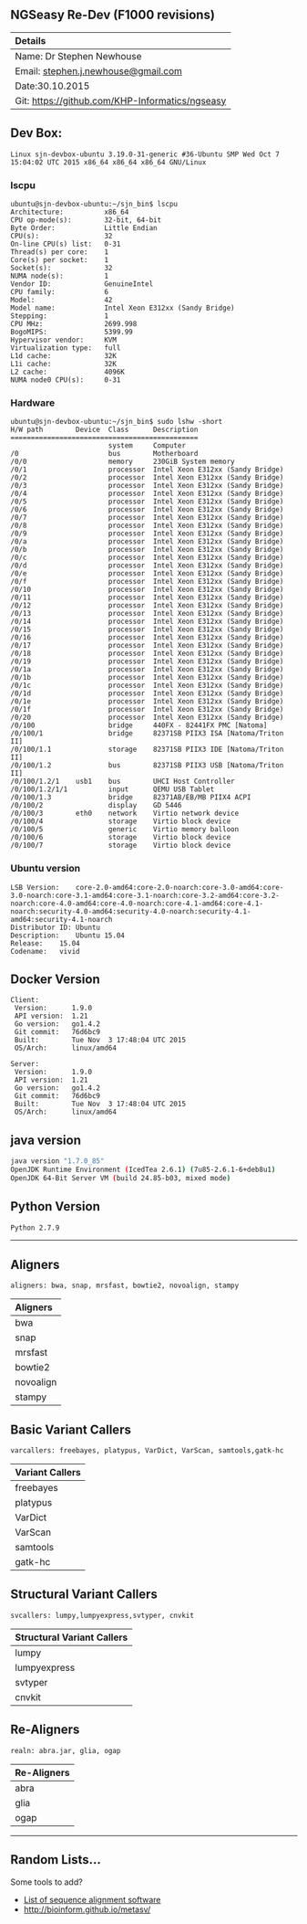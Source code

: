 ## NGSeasy Re-Dev (F1000 revisions)

|Details|
|:----|
|Name: Dr Stephen Newhouse|
|Email: stephen.j.newhouse@gmail.com|
|Date:30.10.2015|
|Git: https://github.com/KHP-Informatics/ngseasy|

## Dev Box: 

```
Linux sjn-devbox-ubuntu 3.19.0-31-generic #36-Ubuntu SMP Wed Oct 7 15:04:02 UTC 2015 x86_64 x86_64 x86_64 GNU/Linux
```

### lscpu

```
ubuntu@sjn-devbox-ubuntu:~/sjn_bin$ lscpu
Architecture:          x86_64
CPU op-mode(s):        32-bit, 64-bit
Byte Order:            Little Endian
CPU(s):                32
On-line CPU(s) list:   0-31
Thread(s) per core:    1
Core(s) per socket:    1
Socket(s):             32
NUMA node(s):          1
Vendor ID:             GenuineIntel
CPU family:            6
Model:                 42
Model name:            Intel Xeon E312xx (Sandy Bridge)
Stepping:              1
CPU MHz:               2699.998
BogoMIPS:              5399.99
Hypervisor vendor:     KVM
Virtualization type:   full
L1d cache:             32K
L1i cache:             32K
L2 cache:              4096K
NUMA node0 CPU(s):     0-31
```

### Hardware

```
ubuntu@sjn-devbox-ubuntu:~/sjn_bin$ sudo lshw -short
H/W path        Device  Class      Description
==============================================
                        system     Computer
/0                      bus        Motherboard
/0/0                    memory     230GiB System memory
/0/1                    processor  Intel Xeon E312xx (Sandy Bridge)
/0/2                    processor  Intel Xeon E312xx (Sandy Bridge)
/0/3                    processor  Intel Xeon E312xx (Sandy Bridge)
/0/4                    processor  Intel Xeon E312xx (Sandy Bridge)
/0/5                    processor  Intel Xeon E312xx (Sandy Bridge)
/0/6                    processor  Intel Xeon E312xx (Sandy Bridge)
/0/7                    processor  Intel Xeon E312xx (Sandy Bridge)
/0/8                    processor  Intel Xeon E312xx (Sandy Bridge)
/0/9                    processor  Intel Xeon E312xx (Sandy Bridge)
/0/a                    processor  Intel Xeon E312xx (Sandy Bridge)
/0/b                    processor  Intel Xeon E312xx (Sandy Bridge)
/0/c                    processor  Intel Xeon E312xx (Sandy Bridge)
/0/d                    processor  Intel Xeon E312xx (Sandy Bridge)
/0/e                    processor  Intel Xeon E312xx (Sandy Bridge)
/0/f                    processor  Intel Xeon E312xx (Sandy Bridge)
/0/10                   processor  Intel Xeon E312xx (Sandy Bridge)
/0/11                   processor  Intel Xeon E312xx (Sandy Bridge)
/0/12                   processor  Intel Xeon E312xx (Sandy Bridge)
/0/13                   processor  Intel Xeon E312xx (Sandy Bridge)
/0/14                   processor  Intel Xeon E312xx (Sandy Bridge)
/0/15                   processor  Intel Xeon E312xx (Sandy Bridge)
/0/16                   processor  Intel Xeon E312xx (Sandy Bridge)
/0/17                   processor  Intel Xeon E312xx (Sandy Bridge)
/0/18                   processor  Intel Xeon E312xx (Sandy Bridge)
/0/19                   processor  Intel Xeon E312xx (Sandy Bridge)
/0/1a                   processor  Intel Xeon E312xx (Sandy Bridge)
/0/1b                   processor  Intel Xeon E312xx (Sandy Bridge)
/0/1c                   processor  Intel Xeon E312xx (Sandy Bridge)
/0/1d                   processor  Intel Xeon E312xx (Sandy Bridge)
/0/1e                   processor  Intel Xeon E312xx (Sandy Bridge)
/0/1f                   processor  Intel Xeon E312xx (Sandy Bridge)
/0/20                   processor  Intel Xeon E312xx (Sandy Bridge)
/0/100                  bridge     440FX - 82441FX PMC [Natoma]
/0/100/1                bridge     82371SB PIIX3 ISA [Natoma/Triton II]
/0/100/1.1              storage    82371SB PIIX3 IDE [Natoma/Triton II]
/0/100/1.2              bus        82371SB PIIX3 USB [Natoma/Triton II]
/0/100/1.2/1    usb1    bus        UHCI Host Controller
/0/100/1.2/1/1          input      QEMU USB Tablet
/0/100/1.3              bridge     82371AB/EB/MB PIIX4 ACPI
/0/100/2                display    GD 5446
/0/100/3        eth0    network    Virtio network device
/0/100/4                storage    Virtio block device
/0/100/5                generic    Virtio memory balloon
/0/100/6                storage    Virtio block device
/0/100/7                storage    Virtio block device
```


### Ubuntu version

```
LSB Version:	core-2.0-amd64:core-2.0-noarch:core-3.0-amd64:core-3.0-noarch:core-3.1-amd64:core-3.1-noarch:core-3.2-amd64:core-3.2-noarch:core-4.0-amd64:core-4.0-noarch:core-4.1-amd64:core-4.1-noarch:security-4.0-amd64:security-4.0-noarch:security-4.1-amd64:security-4.1-noarch
Distributor ID:	Ubuntu
Description:	Ubuntu 15.04
Release:	15.04
Codename:	vivid
```

## Docker Version

```
Client:
 Version:      1.9.0
 API version:  1.21
 Go version:   go1.4.2
 Git commit:   76d6bc9
 Built:        Tue Nov  3 17:48:04 UTC 2015
 OS/Arch:      linux/amd64

Server:
 Version:      1.9.0
 API version:  1.21
 Go version:   go1.4.2
 Git commit:   76d6bc9
 Built:        Tue Nov  3 17:48:04 UTC 2015
 OS/Arch:      linux/amd64
```

## java version 

```bash
java version "1.7.0_85"
OpenJDK Runtime Environment (IcedTea 2.6.1) (7u85-2.6.1-6+deb8u1)
OpenJDK 64-Bit Server VM (build 24.85-b03, mixed mode)
```

## Python Version

```bash
Python 2.7.9
```

******************

## Aligners

```
aligners: bwa, snap, mrsfast, bowtie2, novoalign, stampy
```

| Aligners | 
|:------|
|bwa|
|snap|
|mrsfast|
|bowtie2|
|novoalign|
|stampy|


## Basic Variant Callers
```
varcallers: freebayes, platypus, VarDict, VarScan, samtools,gatk-hc
```

|Variant Callers | 
|:------|
| freebayes |
| platypus |
| VarDict |
| VarScan |
| samtools |
| gatk-hc |


## Structural Variant Callers

```
svcallers: lumpy,lumpyexpress,svtyper, cnvkit
```

|Structural Variant Callers | 
|:------|
|lumpy |
|lumpyexpress|
|svtyper|
|cnvkit|

## Re-Aligners

```
realn: abra.jar, glia, ogap
```

|Re-Aligners| 
|:------|
|abra|
|glia|
|ogap|

************

## Random Lists...
Some tools to add?  

- [List of sequence alignment software ](https://en.wikipedia.org/wiki/List_of_sequence_alignment_software)  
- http://bioinform.github.io/metasv/ 